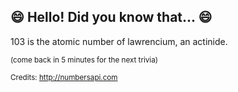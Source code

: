 ## :smile: Hello! Did you know that... :smile:
103 is the atomic number of lawrencium, an actinide.

<sup>(come back in 5 minutes for the next trivia)</sup>


<sup>Credits: http://numbersapi.com</sup>
